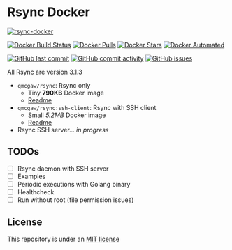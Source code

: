 # Rsync Docker

[![rsync-docker](https://github.com/qdm12/rsync-docker/raw/master/title.png)](https://hub.docker.com/r/qmcgaw/rsync)

[![Docker Build Status](https://img.shields.io/docker/cloud/build/qmcgaw/rsync:ssh-client.svg)](https://hub.docker.com/r/qmcgaw/rsync)
[![Docker Pulls](https://img.shields.io/docker/pulls/qmcgaw/rsync.svg)](https://hub.docker.com/r/qmcgaw/rsync)
[![Docker Stars](https://img.shields.io/docker/stars/qmcgaw/rsync.svg)](https://hub.docker.com/r/qmcgaw/rsync)
[![Docker Automated](https://img.shields.io/docker/cloud/automated/qmcgaw/rsync.svg)](https://hub.docker.com/r/qmcgaw/rsync)

[![GitHub last commit](https://img.shields.io/github/last-commit/qdm12/rsync-docker.svg)](https://github.com/qdm12/rsync-docker/issues)
[![GitHub commit activity](https://img.shields.io/github/commit-activity/y/qdm12/rsync-docker.svg)](https://github.com/qdm12/rsync-docker/issues)
[![GitHub issues](https://img.shields.io/github/issues/qdm12/rsync-docker.svg)](https://github.com/qdm12/rsync-docker/issues)

All Rsync are version 3.1.3

- `qmcgaw/rsync`: Rsync only
    - Tiny **790KB** Docker image
    - [Readme](rsync)
- `qmcgaw/rsync:ssh-client`: Rsync with SSH client
    - Small *5.2MB* Docker image
    - [Readme](rsync)
- Rsync SSH server... *in progress*

## TODOs

- [ ] Rsync daemon with SSH server
- [ ] Examples
- [ ] Periodic executions with Golang binary
- [ ] Healthcheck
- [ ] Run without root (file permission issues)

## License

This repository is under an [MIT license](https://github.com/qdm12/rsync-docker/master/license)
